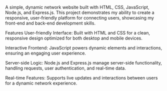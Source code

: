 A simple, dynamic network website built with HTML, CSS, JavaScript, Node.js, and Express.js. This project demonstrates my ability to create a responsive, user-friendly platform for connecting users, showcasing my front-end and back-end development skills.

Features
User-friendly Interface: Built with HTML and CSS for a clean, responsive design optimized for both desktop and mobile devices.

Interactive Frontend: JavaScript powers dynamic elements and interactions, ensuring an engaging user experience.

Server-side Logic: Node.js and Express.js manage server-side functionality, handling requests, user authentication, and real-time data.

Real-time Features: Supports live updates and interactions between users for a dynamic network experience.
